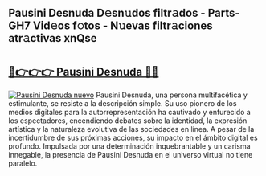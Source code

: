 ## Pausini Desnuda D𝚎sn𝚞dos filtr𝚊dos - Parts-GH7 Vid𝚎os f𝚘tos - N𝚞evas filtr𝚊ciones atr𝚊ctivas xnQse

# <h2><a href="http://mb6q4hc.tromn.icu/?c=Pausini+Desnuda">🔗👉👉👉 Pausini Desnuda 🔗🔗</a></h2>

[![Pausini Desnuda nuevo](https://i.imgur.com/pEAQMta.gif)](http://mb6q4hc.tromn.icu/?c=Pausini+Desnuda)
Pausini Desnuda, una persona multifacética y estimulante, se resiste a la descripción simple. Su uso pionero de los medios digitales para la autorrepresentación ha cautivado y enfurecido a los espectadores, encendiendo debates sobre la identidad, la expresión artística y la naturaleza evolutiva de las sociedades en línea. A pesar de la incertidumbre de sus próximas acciones, su impacto en el ámbito digital es profundo. Impulsada por una determinación inquebrantable y un carisma innegable, la presencia de Pausini Desnuda en el universo virtual no tiene paralelo.
